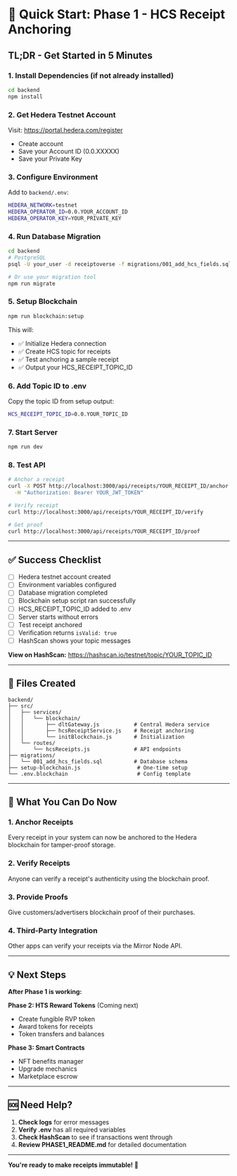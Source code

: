 # 🚀 Quick Start: Phase 1 - HCS Receipt Anchoring

## TL;DR - Get Started in 5 Minutes

### 1. Install Dependencies (if not already installed)

```bash
cd backend
npm install
```

### 2. Get Hedera Testnet Account

Visit: https://portal.hedera.com/register

- Create account
- Save your Account ID (0.0.XXXXX)
- Save your Private Key

### 3. Configure Environment

Add to `backend/.env`:

```bash
HEDERA_NETWORK=testnet
HEDERA_OPERATOR_ID=0.0.YOUR_ACCOUNT_ID
HEDERA_OPERATOR_KEY=YOUR_PRIVATE_KEY
```

### 4. Run Database Migration

```bash
cd backend
# PostgreSQL
psql -U your_user -d receiptoverse -f migrations/001_add_hcs_fields.sql

# Or use your migration tool
npm run migrate
```

### 5. Setup Blockchain

```bash
npm run blockchain:setup
```

This will:

- ✅ Initialize Hedera connection
- ✅ Create HCS topic for receipts
- ✅ Test anchoring a sample receipt
- ✅ Output your HCS_RECEIPT_TOPIC_ID

### 6. Add Topic ID to .env

Copy the topic ID from setup output:

```bash
HCS_RECEIPT_TOPIC_ID=0.0.YOUR_TOPIC_ID
```

### 7. Start Server

```bash
npm run dev
```

### 8. Test API

```bash
# Anchor a receipt
curl -X POST http://localhost:3000/api/receipts/YOUR_RECEIPT_ID/anchor \
  -H "Authorization: Bearer YOUR_JWT_TOKEN"

# Verify receipt
curl http://localhost:3000/api/receipts/YOUR_RECEIPT_ID/verify

# Get proof
curl http://localhost:3000/api/receipts/YOUR_RECEIPT_ID/proof
```

---

## ✅ Success Checklist

- [ ] Hedera testnet account created
- [ ] Environment variables configured
- [ ] Database migration completed
- [ ] Blockchain setup script ran successfully
- [ ] HCS_RECEIPT_TOPIC_ID added to .env
- [ ] Server starts without errors
- [ ] Test receipt anchored
- [ ] Verification returns `isValid: true`
- [ ] HashScan shows your topic messages

**View on HashScan:** https://hashscan.io/testnet/topic/YOUR_TOPIC_ID

---

## 📁 Files Created

```
backend/
├── src/
│   ├── services/
│   │   └── blockchain/
│   │       ├── dltGateway.js           # Central Hedera service
│   │       ├── hcsReceiptService.js    # Receipt anchoring
│   │       └── initBlockchain.js       # Initialization
│   └── routes/
│       └── hcsReceipts.js              # API endpoints
├── migrations/
│   └── 001_add_hcs_fields.sql          # Database schema
├── setup-blockchain.js                  # One-time setup
└── .env.blockchain                      # Config template
```

---

## 🎯 What You Can Do Now

### 1. Anchor Receipts

Every receipt in your system can now be anchored to the Hedera blockchain for tamper-proof storage.

### 2. Verify Receipts

Anyone can verify a receipt's authenticity using the blockchain proof.

### 3. Provide Proofs

Give customers/advertisers blockchain proof of their purchases.

### 4. Third-Party Integration

Other apps can verify your receipts via the Mirror Node API.

---

## 💡 Next Steps

**After Phase 1 is working:**

**Phase 2: HTS Reward Tokens** (Coming next)

- Create fungible RVP token
- Award tokens for receipts
- Token transfers and balances

**Phase 3: Smart Contracts**

- NFT benefits manager
- Upgrade mechanics
- Marketplace escrow

---

## 🆘 Need Help?

1. **Check logs** for error messages
2. **Verify .env** has all required variables
3. **Check HashScan** to see if transactions went through
4. **Review PHASE1_README.md** for detailed documentation

---

**You're ready to make receipts immutable! 🎉**

